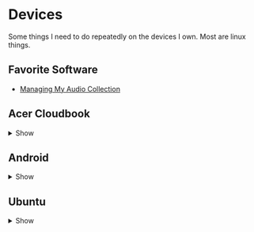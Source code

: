 # Devices

Some things I need to do repeatedly on the devices I own.
Most are linux things.



## Favorite Software

- [Managing My Audio Collection](audio)



## Acer Cloudbook

<details>
<summary>Show</summary>

### Computer
Acer Cloudbook 11
Year: 2015
Model No: N15V1
Debian 9 with XFCE desktop

### Installing Debian 9 on the Acer Cloudbook with eMMC storage.
1. Boot computer and get to the "Debian GNU/Linux installer boot loader"
2. Press `esc` key to get to the grub command-line
3. `install /install.amd/vmlinuz desktop=xfce vga=788 noapic edd=off quiet`
4. You will need to add the iwlwifi firmware. Can be found one of these places:
    * https://github.com/OpenELEC/iwlwifi-firmware/blob/master/firmware/iwlwifi-3160-17.ucode
    * https://packages.debian.org/sid/firmware-iwlwifi
5. Proceed with installation as you normally would

</details>




## Android

<details>
<summary>Show</summary>

### Transferring Files to Debian
1. `sudo apt install jmtpfs`
2. Debian only: `sudo apt install fusermount`
3. Connect android to computer (USB)
4. Enable `File Transfer` on phone
5. Make mount point: `mkdir ~/android`
6. Mount phone: `jmtpfs ~/android`
7. Move files
8. Unmount: `fusermount -u ~/android`

</details>




## Ubuntu

<details>
<summary>Show</summary>

### Making a PDF from Multiple Files:
I prefer `img2pdf` over `convert`.
It has a lower memory footprint and `convert` will crash on my cloudbook if there are more than 14 pages of 300 dpi pngs.
```bash
img2pdf -o output.pdf JPG1 [JPG2 [...]]
```

To install `img2pdf` on Debian: `sudo apt install img2pdf`


### Bluetooth Keyboard
Boot up with numlock disabled:
```bash
sudo apt install -y numlockx
IS_ERROR=0
if [ ! -f /usr/bin/numlockx ]; then
    echo 'ERROR: numlockx not installed'
    IS_ERROR=1
fi

if [ ! -f /etc/X11/Xsession ]; then
    echo 'ERROR: config file not found'
    IS_ERROR=1
fi

if [ $IS_ERROR = 0 ]; then 
    echo '/usr/bin/numlockx off' | sudo tee -a /etc/X11/Xsession
fi
```

## Installing LightDM and XFCE on Ubuntu

1. Install the xubuntu-desktop metapackage:
    ```bash
    sudo apt install xubuntu-desktop
    ```

1. If you weren't prompted to change Desktop Managers to LightDM:
    ```bash
    sudo dpkg-reconfigure lightdm
    ```

1. Add or replace this stanza in the `~/.dmrc` file in your home folder:
    ```bash
    [Desktop]
    Session=xfce4
    ```

1. Reboot.

1. Optionally, you can get rid of the Unity/Gnome utilities:
    ```bash
    sudo apt-get purge libgnome* gnome-session* gnome-desktop* gnome-panel* gnome-user* gnome-shell* \
        gnome-applet* gnome-terminal* gnome-bluetooth gnome-system-tools gnome-software-plugin-snap \
        gnome-power-manager gnome-system-monitor gnome-control-center gnome-logs gnome-screensaver \
        gnome-themes* gnome-accessibility-themes gnome-menus gnome-screenshot overlay-scrollba* hud \
        unity* compiz* zeitgeist* libzeitgeist* activity-log-manager-common nautilus
    sudo apt autoremove
    ```

</details>
